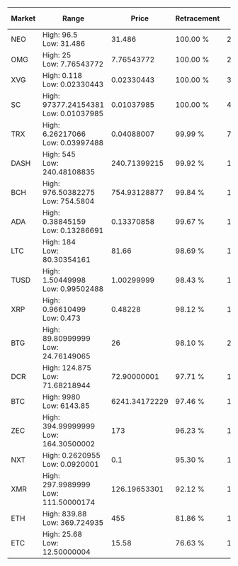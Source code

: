 | Market | Range | Price| Retracement | Doubles to 50% |
| --- | --- | --- | --- | --- |
| NEO | High: 96.5<br />Low: 31.486 | 31.486 | 100.00 % | 2.03 |
| OMG | High: 25<br />Low: 7.76543772 | 7.76543772 | 100.00 % | 2.11 |
| XVG | High: 0.118<br />Low: 0.02330443 | 0.02330443 | 100.00 % | 3.03 |
| SC | High: 97377.24154381<br />Low: 0.01037985 | 0.01037985 | 100.00 % | 4,690,686.86 |
| TRX | High: 6.26217066<br />Low: 0.03997488 | 0.04088007 | 99.99 % | 77.08 |
| DASH | High: 545<br />Low: 240.48108835 | 240.71399215 | 99.92 % | 1.63 |
| BCH | High: 976.50382275<br />Low: 754.5804 | 754.93128877 | 99.84 % | 1.15 |
| ADA | High: 0.38845159<br />Low: 0.13286691 | 0.13370858 | 99.67 % | 1.95 |
| LTC | High: 184<br />Low: 80.30354161 | 81.66 | 98.69 % | 1.62 |
| TUSD | High: 1.50449998<br />Low: 0.99502488 | 1.00299999 | 98.43 % | 1.25 |
| XRP | High: 0.96610499<br />Low: 0.473 | 0.48228 | 98.12 % | 1.49 |
| BTG | High: 89.80999999<br />Low: 24.76149065 | 26 | 98.10 % | 2.20 |
| DCR | High: 124.875<br />Low: 71.68218944 | 72.90000001 | 97.71 % | 1.35 |
| BTC | High: 9980<br />Low: 6143.85 | 6241.34172229 | 97.46 % | 1.29 |
| ZEC | High: 394.99999999<br />Low: 164.30500002 | 173 | 96.23 % | 1.62 |
| NXT | High: 0.2620955<br />Low: 0.0920001 | 0.1 | 95.30 % | 1.77 |
| XMR | High: 297.9989999<br />Low: 111.50000174 | 126.19653301 | 92.12 % | 1.62 |
| ETH | High: 839.88<br />Low: 369.724935 | 455 | 81.86 % | 1.33 |
| ETC | High: 25.68<br />Low: 12.50000004 | 15.58 | 76.63 % | 1.23 |

